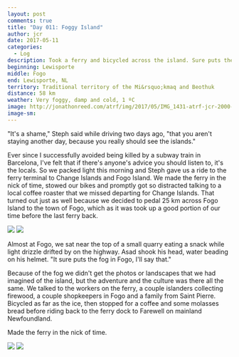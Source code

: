 ```yaml
---
layout: post
comments: true
title: "Day 011: Foggy Island"
author: jcr
date: 2017-05-11
categories:
  - Log
description: Took a ferry and bicycled across the island. Sure puts the fog in Fogo.
beginning: Lewisporte
middle: Fogo
end: Lewisporte, NL
territory: Traditional territory of the Mi&rsquo;kmaq and Beothuk
distance: 58 km
weather: Very foggy, damp and cold, 1 ºC
image: http://jonathonreed.com/atrf/img/2017/05/IMG_1431-atrf-jcr-2000-web.jpg
image-sm:
---
```


"It's a shame," Steph said while driving two days ago, "that you aren't staying another day, because you really should see the islands."

Ever since I successfully avoided being killed by a subway train in Barcelona, I've felt that if there's anyone's advice you should listen to, it's the locals. So we packed light this morning and Steph gave us a ride to the ferry terminal to Change Islands and Fogo Island. We made the ferry in the nick of time, stowed our bikes and promptly got so distracted talking to a local coffee roaster that we missed departing for Change Islands. That turned out just as well because we decided to pedal 25 km across Fogo Island to the town of Fogo, which as it was took up a good portion of our time before the last ferry back. 

<img src="http://jonathonreed.com/atrf/img/2017/05/IMG_1411-atrf-jcr-2000-web.jpg">

<img src="http://jonathonreed.com/atrf/img/2017/05/IMG_1413-atrf-jcr-2000-web.jpg">

Almost at Fogo, we sat near the top of a small quarry eating a snack while light drizzle drifted by on the highway. Asad shook his head, water beading on his helmet. "It sure puts the fog in Fogo, I'll say that."

Because of the fog we didn't get the photos or landscapes that we had imagined of the island, but the adventure and the culture was there all the same. We talked to the workers on the ferry, a couple islanders collecting firewood, a couple shopkeepers in Fogo and a family from Saint Pierre. Bicycled as far as the ice, then stopped for a coffee and some molasses bread before riding back to the ferry dock to Farewell on mainland Newfoundland.

Made the ferry in the nick of time.

<img src="http://jonathonreed.com/atrf/img/2017/05/IMG_1366-atrf-jcr-2000-web.jpg">

<img src="http://jonathonreed.com/atrf/img/2017/05/IMG_1419-atrf-jcr-2000-web.jpg">